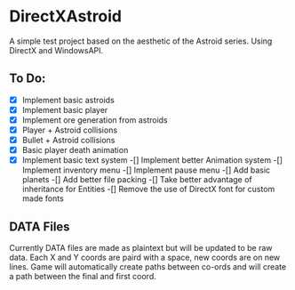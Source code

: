 # DirectXAstroid
A simple test project based on the aesthetic of the Astroid series. Using DirectX and WindowsAPI.

## To Do:
-[X] Implement basic astroids
-[X] Implement basic player
-[X] Implement ore generation from astroids
-[X] Player + Astroid collisions
-[X] Bullet + Astroid collisions
-[X] Basic player death animation
-[X] Implement basic text system
-[] Implement better Animation system
-[] Implement inventory menu
-[] Implement pause menu
-[] Add basic planets
-[] Add better file packing
-[] Take better advantage of inheritance for Entities
-[] Remove the use of DirectX font for custom made fonts

## DATA Files
Currently DATA files are made as plaintext but will be updated to be raw data.
Each X and Y coords are paird with a space, new coords are on new lines.
Game will automatically create paths between co-ords and will create a path between the final and first coord.
